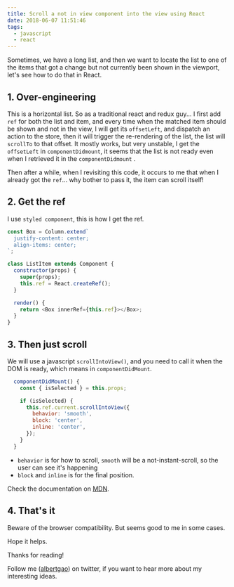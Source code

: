 ```yaml
---
title: Scroll a not in view component into the view using React
date: 2018-06-07 11:51:46
tags:
  - javascript
  - react
---
```


Sometimes, we have a long list, and then we want to locate the list to one of the items that got a change but not currently been shown in the viewport, let's see how to do that in React.

<!--more-->

## 1. Over-engineering

This is a horizontal list. So as a traditional react and redux guy... I first add `ref` for both the list and item, and every time when the matched item should be shown and not in the view, I will get its `offsetLeft`, and dispatch an action to the store, then it will trigger the re-rendering of the list, the list will `scrollTo` to that offset. It mostly works, but very unstable, I get the `offsetLeft` in `componentDidmount`, it seems that the list is not ready even when I retrieved it in the `componentDidmount` .

Then after a while, when I revisiting this code, it occurs to me that when I already got the `ref`... why bother to pass it, the item can scroll itself!

## 2. Get the ref

I use `styled component`, this is how I get the ref.

```javascript
const Box = Column.extend`
  justify-content: center;
  align-items: center;
`;

class ListItem extends Component {
  constructor(props) {
    super(props);
    this.ref = React.createRef();
  }

  render() {
    return <Box innerRef={this.ref}></Box>;
  }
}
```

## 3. Then just scroll

We will use a javascript `scrollIntoView()`, and you need to call it when the DOM is ready, which means in `componentDidMount`.

```javascript
  componentDidMount() {
    const { isSelected } = this.props;

    if (isSelected) {
      this.ref.current.scrollIntoView({
        behavior: 'smooth',
        block: 'center',
        inline: 'center',
      });
    }
  }
```

- `behavior` is for how to scroll, `smooth` will be a not-instant-scroll, so the user can see it's happening
- `block` and `inline` is for the final position.

Check the documentation on [MDN](https://developer.mozilla.org/en/docs/Web/API/Element/scrollIntoView).

## 4. That's it

Beware of the browser compatibility. But seems good to me in some cases.

Hope it helps.

Thanks for reading!

Follow me (<a href='https://twitter.com/albertgao' target="_blank" rel="noopener noreferrer">albertgao</a>) on twitter, if you want to hear more about my interesting ideas.
